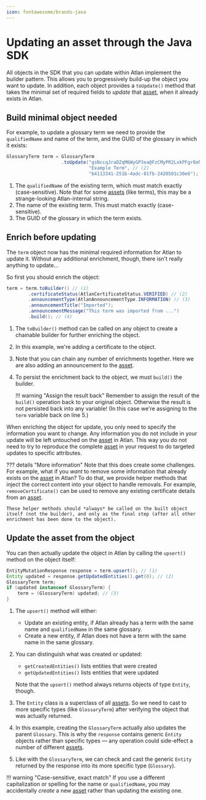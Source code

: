```yaml
---
icon: fontawesome/brands-java
---
```


# Updating an asset through the Java SDK

All objects in the SDK that you can update within Atlan implement the builder pattern. This allows you to progressively build-up the object you want to update. In addition, each object provides a `toUpdate()` method that takes the minimal set of required fields to *update* that [asset](/concepts/assets), when it already exists in Atlan.

## Build minimal object needed

For example, to update a glossary term we need to provide the `qualifiedName` and name of the term, and the GUID of the glossary in which it exists:

```java linenums="1" title="Build minimal asset necessary for update"
GlossaryTerm term = GlossaryTerm
					.toUpdate("gsNccqJraDZqM6WyGP3ea@FzCMyPR2LxkPFgr8eNGrq", // (1)
						      "Example Term", // (2)
							  "b4113341-251b-4adc-81fb-2420501c30e6"); // (3)
```

1. The `qualifiedName` of the existing term, which must match exactly (case-sensitive). Note that for some [assets](/concepts/assets) (like terms), this may be a strange-looking Atlan-internal string.
2. The name of the existing term. This must match exactly (case-sensitive).
3. The GUID of the glossary in which the term exists.

## Enrich before updating

The `term` object now has the minimal required information for Atlan to update it. Without any additional enrichment, though, there isn't really anything to update...

So first you should enrich the object:

```java linenums="5" title="Enrich the asset before updating it"
term = term.toBuilder() // (1)
		.certificateStatus(AtlanCertificateStatus.VERIFIED) // (2)
		.announcementType(AtlanAnnouncementType.INFORMATION) // (3)
		.announcementTitle("Imported");
		.announcementMessage("This term was imported from ...")
		.build(); // (4)
```

1. The `toBuilder()` method can be called on any object to create a chainable builder for further enriching the object.
2. In this example, we're adding a certificate to the object.
3. Note that you can chain any number of enrichments together. Here we are also adding an announcement to the [asset](/concepts/assets).
4. To persist the enrichment back to the object, we must `build()` the builder.

	!!! warning "Assign the result back"
		Remember to assign the result of the `build()` operation back to your original object. Otherwise the result is not persisted back into any variable! (In this case we're assigning to the `term` variable back on line 5.)

When enriching the object for update, you only need to specify the information you want to change. Any information you do not include in your update will be left untouched on the [asset](/concepts/assets) in Atlan. This way you do not need to try to reproduce the complete [asset](/concepts/assets) in your request to do targeted updates to specific attributes.

??? details "More information"
	Note that this does create some challenges. For example, what if you *want* to remove some information that already exists on the [asset](/concepts/assets) in Atlan? To do that, we provide helper methods that inject the correct content into your object to handle removals. For example, `removeCertificate()` can be used to remove any existing certificate details from an [asset](/concepts/assets).

	These helper methods should *always* be called on the built object itself (not the builder), and only as the final step (after all other enrichment has been done to the object).

## Update the asset from the object

You can then actually update the object in Atlan by calling the `upsert()` method on the object itself:

```java linenums="11" title="Create the asset"
EntityMutationResponse response = term.upsert(); // (1)
Entity updated = response.getUpdatedEntities().get(0); // (2)
GlossaryTerm term;
if (updated instanceof GlossaryTerm) {
	term = (GlossaryTerm) updated; // (3)
}
```

1. The `upsert()` method will either:

	- Update an existing entity, if Atlan already has a term with the same name and `qualifiedName` in the same glossary.
	- Create a new entity, if Atlan does not have a term with the same name in the same glossary.

2. You can distinguish what was created or updated:

	- `getCreatedEntities()` lists entities that were created
	- `getUpdatedEntities()` lists entities that were updated

	Note that the `upsert()` method always returns objects of type `Entity`, though.

3. The `Entity` class is a superclass of all [assets](/concepts/assets). So we need to cast to more specific types (like `GlossaryTerm`) after verifying the object that was actually returned.

4. In this example, creating the `GlossaryTerm` actually also updates the parent `Glossary`. This is why the `response` contains generic `Entity` objects rather than specific types — any operation could side-effect a number of different [assets](/concepts/assets).

5. Like with the `GlossaryTerm`, we can check and cast the generic `Entity` returned by the response into its more specific type (`Glossary`).

!!! warning "Case-sensitive, exact match"
	If you use a different capitalization or spelling for the name or `qualifiedName`, you may accidentally *create* a new [asset](/concepts/assets) rather than updating the existing one.
